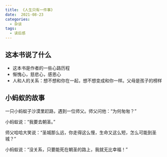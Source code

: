 ```yaml
---
title: 《人生只有一件事》
date:  2021-08-23
categories:
  - 杂谈
tags:
  - 读后感
---
```

## 这本书说了什么
- 这本书是作者的一些心路历程
- 惭愧心，慈悲心，感恩心
- 人和人的关系：想不想和你在一起，想不想变成和你一样。父母是孩子的榜样

## 小蚂蚁的故事
一只小蚂蚁子沙漠里赶路，遇到一位师父。师父问他：“为何匆匆？”

小蚂蚁说：“我要去朝圣。”

师父哈哈大笑说：“圣城那么远，你走得这么慢，生命又这么短，怎么可能到圣城？”

小蚂蚁说：“没关系，只要能死在朝圣的路上，我就无比幸福！”
